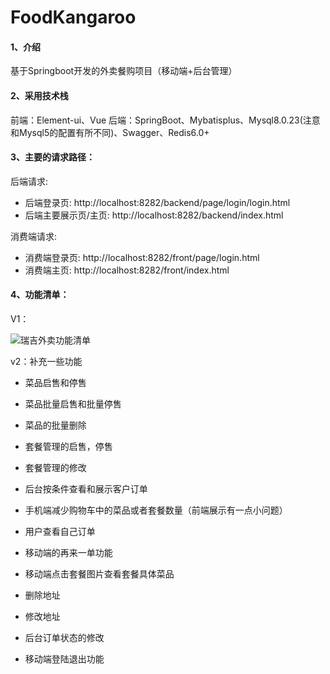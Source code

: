 # FoodKangaroo

#### 1、介绍
基于Springboot开发的外卖餐购项目（移动端+后台管理）



#### 2、采用技术栈
前端：Element-ui、Vue
后端：SpringBoot、Mybatisplus、Mysql8.0.23(注意和Mysql5的配置有所不同)、Swagger、Redis6.0+



#### 3、主要的请求路径：

后端请求:

- 后端登录页:  http://localhost:8282/backend/page/login/login.html
- 后端主要展示页/主页: http://localhost:8282/backend/index.html

消费端请求:

- 消费端登录页: http://localhost:8282/front/page/login.html
- 消费端主页: http://localhost:8282/front/index.html



#### 4、功能清单：
V1：

![瑞吉外卖功能清单](/Users/yifancheung/Desktop/IC_MSc/JOB/瑞吉外卖功能清单.png)

v2：补充一些功能

- 菜品启售和停售

- 菜品批量启售和批量停售

- 菜品的批量删除

- 套餐管理的启售，停售

- 套餐管理的修改

- 后台按条件查看和展示客户订单

- 手机端减少购物车中的菜品或者套餐数量（前端展示有一点小问题）

- 用户查看自己订单

- 移动端的再来一单功能

- 移动端点击套餐图片查看套餐具体菜品

- 删除地址

- 修改地址

- 后台订单状态的修改

- 移动端登陆退出功能
  